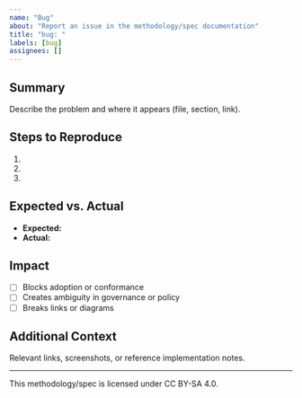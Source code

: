 ```yaml
---
name: "Bug"
about: "Report an issue in the methodology/spec documentation"
title: "bug: "
labels: [bug]
assignees: []
---
```


## Summary
Describe the problem and where it appears (file, section, link).

## Steps to Reproduce
1.
2.
3.

## Expected vs. Actual
- **Expected:**
- **Actual:**

## Impact
- [ ] Blocks adoption or conformance
- [ ] Creates ambiguity in governance or policy
- [ ] Breaks links or diagrams

## Additional Context
Relevant links, screenshots, or reference implementation notes.

---

This methodology/spec is licensed under CC BY-SA 4.0.
